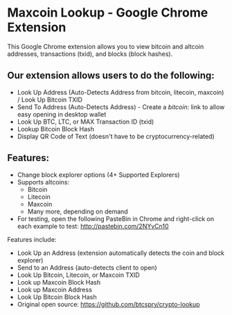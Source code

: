 # Maxcoin Lookup - Google Chrome Extension

This Google Chrome extension allows you to view bitcoin and altcoin addresses, transactions (txid), and blocks (block hashes).

## Our extension allows users to do the following:
- Look Up Address (Auto-Detects Address from bitcoin, litecoin, maxcoin) / Look Up Bitcoin TXID
- Send To Address (Auto-Detects Address) - Create a *bitcoin:* link to allow easy opening in desktop wallet
- Look Up BTC, LTC, or MAX Transaction ID (txid)
- Lookup Bitcoin Block Hash
- Display QR Code of Text (doesn't have to be cryptocurrency-related)

## Features:
- Change block explorer options (4+ Supported Explorers)
- Supports altcoins:
	- Bitcoin
	- Litecoin
	- Maxcoin
	- Many more, depending on demand
- For testing, open the following PasteBin in Chrome and right-click on each example to test: http://pastebin.com/2NYvCn10


Features include:
- Look Up an Address (extension automatically detects the coin and block explorer)
- Send to an Address (auto-detects client to open)
- Look Up Bitcoin, Litecoin, or Maxcoin TXID
- Look up Maxcoin Block Hash
- Look up Maxcoin Address
- Look Up Bitcoin Block Hash
- Original open source: https://github.com/btcspry/crypto-lookup

